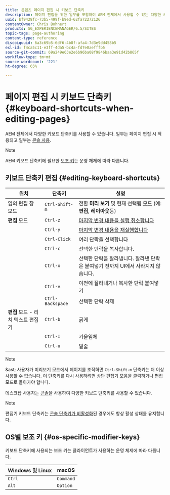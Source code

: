 ```yaml
---
title: 콘텐츠 페이지 편집 시 키보드 단축키
description: 페이지 편집을 위한 일부를 포함하여 AEM 전체에서 사용할 수 있는 다양한 키보드 단축키
uuid: bf9428fc-73b5-499f-b9ed-62fa72272126
contentOwner: Chris Bohnert
products: SG_EXPERIENCEMANAGER/6.5/SITES
topic-tags: page-authoring
content-type: reference
discoiquuid: 6a3c69b5-6df6-4b8f-afa4-7d3e9dd458b5
exl-id: f4ca5c11-e3ff-4da5-bc4a-fd7e0aefffb5
source-git-commit: 69a249e63e2e6b96ba08f9846baa3e91d42b865f
workflow-type: tm+mt
source-wordcount: '221'
ht-degree: 65%

---
```


# 페이지 편집 시 키보드 단축키{#keyboard-shortcuts-when-editing-pages}

AEM 전체에서 다양한 키보드 단축키를 사용할 수 있습니다. 일부는 페이지 편집 시 적용되고 일부는 [콘솔 사용](/help/sites-authoring/keyboard-shortcuts.md).

>[!NOTE]
>
>AEM 키보드 단축키에 필요한 [보조 키](/help/sites-authoring/page-authoring-keyboard-shortcuts.md#os-specific-modifier-keys)는 운영 체제에 따라 다릅니다.

## 키보드 단축키 편집 {#editing-keyboard-shortcuts}

| 위치 | 단축키 | 설명 |
|---|---|---|
| 임의 편집 창 모드 | `Ctrl-Shift-m` | 전환 **미리 보기** 및 현재 선택됨 [모드](/help/sites-authoring/author-environment-tools.md#page-modes)</a> (예: **편집**, **레이아웃**&#x200B;등) |
| **편집** 모드 | `Ctrl-z` | [마지막 변경 내용을 실행 취소합니다](/help/sites-authoring/editing-content.md#undoing-and-redoing-page-edits) |
|  | `Ctrl-y` | [마지막 변경 내용을 재실행합니다](/help/sites-authoring/editing-content.md#undoing-and-redoing-page-edits) |
|  | `Ctrl-Click` | 여러 단락을 선택합니다 |
|  | `Ctrl-c` | 선택한 단락을 복사합니다. |
|  | `Ctrl-x` | 선택한 단락을 잘라냅니다. 잘라낸 단락은 붙여넣기 전까지 UI에서 사라지지 않습니다. |
|  | `Ctrl-v` | 이전에 잘라내거나 복사한 단락 붙여넣기 |
|  | `Ctrl-Backspace` | 선택한 단락 삭제 |
| **편집** 모드 - 리치 텍스트 편집기 | `Ctrl-b` | 굵게 |
|  | `Ctrl-I` | 기울임체 |
|  | `Ctrl-u` | 밑줄 |

>[!NOTE]
>
>&amp;ast; 사용자가 미리보기 모드에서 페이지를 조작하면 `Ctrl-Shift-m` 단축키는 더 이상 사용할 수 없습니다. 이 단축키를 다시 사용하려면 상단 편집기 모음을 클릭하거나 편집 모드로 돌아가야 합니다.

데스크탑 사용자는 [콘솔](/help/sites-authoring/keyboard-shortcuts.md)을 사용하여 다양한 키보드 단축키를 사용할 수 있습니다.

>[!NOTE]
>
>편집기 키보드 단축키는 [콘솔 단축키가 비활성화](/help/sites-authoring/keyboard-shortcuts.md#deactivating-keyboard-shortcuts)된 경우에도 항상 활성 상태를 유지합니다.

## OS별 보조 키 {#os-specific-modifier-keys}

키보드 단축키에 사용되는 보조 키는 클라이언트가 사용하는 운영 체제에 따라 다릅니다.

| Windows 및 Linux | macOS |
|---|---|
| `Ctrl` | `Command` |
| `Alt` | `Option` |
